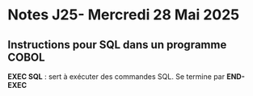 # Notes J25- Mercredi 28 Mai 2025

## Instructions pour SQL dans un programme COBOL

**EXEC SQL** : sert à exécuter des commandes SQL. Se termine par **END-EXEC** 
